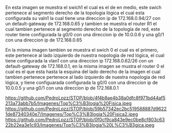 En esta imagen se muestra el swich1 el cual es el de en medio, este swich pertenece al segmento derecho de la topologia lógica el cual esta configurada su valn1 la cual tiene una direccion ip de 172.168.0.94/27  con un default-gateway de 172.168.0.65 y tambien se muestra el router R1 el cual tambien pertenece al segmento derecho de la topología de red, este router tiene configurada la g0/0 con una direccion ip de 10.0.0.6 y una g0/1 con una direccion ip de 172.168.0.65

En la misma imagen tambien se muestra el swich 0 el cual es el primero, este pertenece al lado izquierdo de nuestra nopologia de red lógica, el cual tiene configurada la vlan1 con una direccion ip 172.168.0.62/26 con un default-gateway de 172.168.0.1, en la misma imagen se mustra el router 0 el cual es el que esta hasta la esquina del lado derecho de la imagen el cual tambien pertenece  pertenece al lado izquierdo de nuestra nopologia de red lógica, y tiene configuarada  configurada la g0/0 con una direccion ip de 10.0.0.5 y una g0/1 con una direccion ip de 172.168.0.1

https://github.com/PedroLpzz/STOP/blob/4f4b8ae4b38a0dfc8f971bd44af5213a73abb7b5/Imagenes/Top%C3%B3logia%20Fisica.jpeg
https://github.com/PedroLpzz/STOP/blob/59b57342ec2bc519588887d96221de87340340e7/Imagenes/Top%C3%B3logia%20Fisica2.jpeg
https://github.com/PedroLpzz/STOP/blob/0f0cf9ca843e9ec0be8cf803c6322b22ea3e1c93/Imagenes/Top%C3%B3logia%20L%C3%B3gica.jpeg
